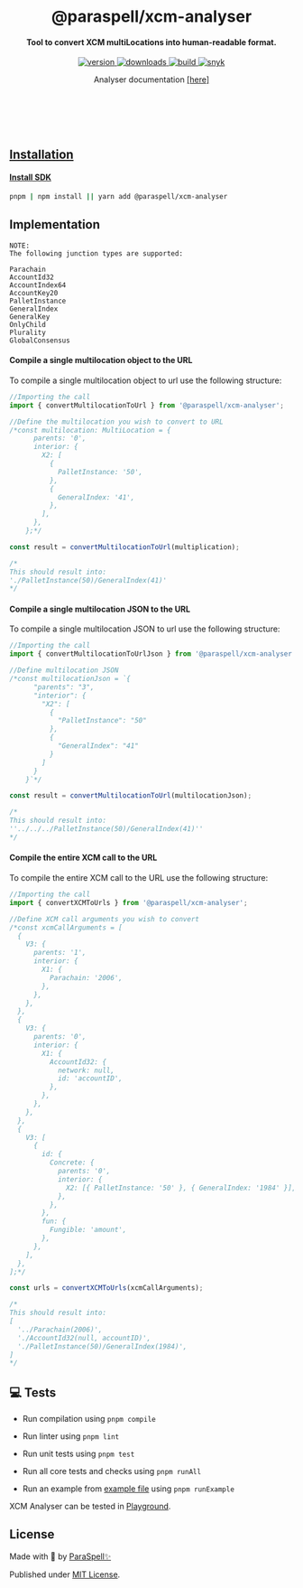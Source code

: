 <br /><br />

<div align="center">
  <h1 align="center">@paraspell/xcm-analyser</h1>
  <h4 align="center"> Tool to convert XCM multiLocations into human-readable format. </h4>
  <p align="center">
    <a href="https://npmjs.com/package/@paraspell/sdk">
      <img alt="version" src="https://img.shields.io/npm/v/@paraspell/xcm-analyser?style=flat-square" />
    </a>
    <a href="https://npmjs.com/package/@paraspell/sdk">
      <img alt="downloads" src="https://img.shields.io/npm/dm/@paraspell/xcm-analyser?style=flat-square" />
    </a>
    <a href="https://github.com/paraspell/xcm-sdk/actions">
      <img alt="build" src="https://github.com/paraspell/xcm-sdk/actions/workflows/release.yml/badge.svg" />
    </a>
    <a href="https://snyk.io/test/github/paraspell/sdk">
      <img alt="snyk" src="https://snyk.io/test/github/paraspell/sdk/badge.svg" />
    </a>
  </p>
  <p>Analyser documentation <a href = "https://paraspell.github.io/docs/" \>[here]</p>
</div>

<br /><br />
<br /><br />
## Installation

#### Install SDK 

```bash
pnpm | npm install || yarn add @paraspell/xcm-analyser 
```
## Implementation
```
NOTE:
The following junction types are supported:

Parachain
AccountId32
AccountIndex64
AccountKey20
PalletInstance
GeneralIndex
GeneralKey
OnlyChild
Plurality
GlobalConsensus
```
#### Compile a single multilocation object to the URL

To compile a single multilocation object to url use the following structure:

```js
//Importing the call
import { convertMultilocationToUrl } from '@paraspell/xcm-analyser';

//Define the multilocation you wish to convert to URL
/*const multilocation: MultiLocation = {
      parents: '0',
      interior: {
        X2: [
          {
            PalletInstance: '50',
          },
          {
            GeneralIndex: '41',
          },
        ],
      },
    };*/

const result = convertMultilocationToUrl(multiplication);

/*
This should result into:
'./PalletInstance(50)/GeneralIndex(41)'
*/
```

#### Compile a single multilocation JSON to the URL
To compile a single multilocation JSON to url use the following structure:

```js
//Importing the call
import { convertMultilocationToUrlJson } from '@paraspell/xcm-analyser';

//Define multilocation JSON
/*const multilocationJson = `{
      "parents": "3",
      "interior": {
        "X2": [
          {
            "PalletInstance": "50"
          },
          {
            "GeneralIndex": "41"
          }
        ]
      }
    }`*/

const result = convertMultilocationToUrl(multilocationJson);

/*
This should result into:
''../../../PalletInstance(50)/GeneralIndex(41)''
*/
```

#### Compile the entire XCM call to the URL
To compile the entire XCM call to the URL use the following structure:

```js
//Importing the call
import { convertXCMToUrls } from '@paraspell/xcm-analyser';

//Define XCM call arguments you wish to convert
/*const xcmCallArguments = [
  {
    V3: {
      parents: '1',
      interior: {
        X1: {
          Parachain: '2006',
        },
      },
    },
  },
  {
    V3: {
      parents: '0',
      interior: {
        X1: {
          AccountId32: {
            network: null,
            id: 'accountID',
          },
        },
      },
    },
  },
  {
    V3: [
      {
        id: {
          Concrete: {
            parents: '0',
            interior: {
              X2: [{ PalletInstance: '50' }, { GeneralIndex: '1984' }],
            },
          },
        },
        fun: {
          Fungible: 'amount',
        },
      },
    ],
  },
];*/

const urls = convertXCMToUrls(xcmCallArguments);

/*
This should result into:
[
  '../Parachain(2006)',
  './AccountId32(null, accountID)',
  './PalletInstance(50)/GeneralIndex(1984)',
]
*/
```

## 💻 Tests
- Run compilation using `pnpm compile`

- Run linter using `pnpm lint`

- Run unit tests using `pnpm test`

- Run all core tests and checks using `pnpm runAll`

- Run an example from [example file](https://github.com/paraspell/xcm-tools/blob/main/packages/xcm-analyser/scripts/example.ts) using `pnpm runExample`

XCM Analyser can be tested in [Playground](https://playground.paraspell.xyz/xcm-analyser).

## License

Made with 💛 by [ParaSpell✨](https://paraspell.xyz/)

Published under [MIT License](https://github.com/paraspell/xcm-tools/blob/main/packages/xcm-analyser/LICENSE).

